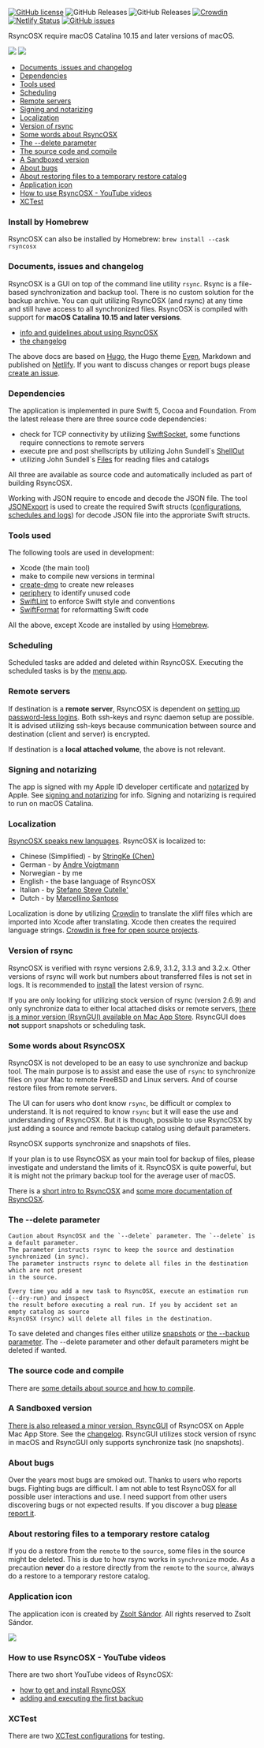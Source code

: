 [![GitHub license](https://img.shields.io/github/license/rsyncOSX/RsyncOSX)](https://github.com/rsyncOSX/RsyncOSX/blob/master/Licence.MD) ![GitHub Releases](https://img.shields.io/github/downloads/rsyncosx/RsyncOSX/v6.5.4/total) ![GitHub Releases](https://img.shields.io/github/downloads/rsyncosx/RsyncOSX/v6.5.3/total) [![Crowdin](https://badges.crowdin.net/rsyncosx/localized.svg)](https://crowdin.com/project/rsyncosx) [![Netlify Status](https://api.netlify.com/api/v1/badges/d375f6d7-dc9f-4913-ab43-bfd46d172eb2/deploy-status)](https://app.netlify.com/sites/rsyncosx/deploys) [![GitHub issues](https://img.shields.io/github/issues/rsyncOSX/RsyncOSX)](https://github.com/rsyncOSX/RsyncOSX/issues)

RsyncOSX require macOS Catalina 10.15 and later versions of macOS.

![](images/main1.png)
![](images/main2.png)
- [Documents, issues and changelog](#documents-issues-and-changelog)
- [Dependencies](#dependencies)
- [Tools used](#tools-used)
- [Scheduling](#scheduling)
- [Remote servers](#remote-servers)
- [Signing and notarizing](#signing-and-notarizing)
- [Localization](#localization)
- [Version of rsync](#version-of-rsync)
- [Some words about RsyncOSX](#some-words-about-rsyncosx)
- [The --delete parameter](#the---delete-parameter)
- [The source code and compile](#the-source-code-and-compile)
- [A Sandboxed version](#a-sandboxed-version)
- [About bugs](#about-bugs)
- [About restoring files to a temporary restore catalog](#about-restoring-files-to-a-temporary-restore-catalog)
- [Application icon](#application-icon)
- [How to use RsyncOSX - YouTube videos](#how-to-use-rsyncosx---youtube-videos)
- [XCTest](#xctest)

### Install by Homebrew

RsyncOSX can also be installed by Homebrew: `brew install --cask rsyncosx`

### Documents, issues and changelog

RsyncOSX is a GUI on top of the command line utility `rsync`. Rsync is a file-based synchronization and backup tool. There is no custom solution for the backup archive. You can quit utilizing RsyncOSX (and rsync) at any time and still have access to all synchronized files. RsyncOSX is compiled with support for **macOS Catalina 10.15 and later versions**.

- [info and guidelines about using RsyncOSX](https://rsyncosx.netlify.app/)
- [the changelog](https://rsyncosx.netlify.app/post/changelog/)

The above docs are based on [Hugo](https://gohugo.io/), the Hugo theme [Even](https://github.com/olOwOlo/hugo-theme-even), Markdown and published on [Netlify](https://rsyncosx.netlify.app/). If you want to discuss changes or report bugs please [create an issue](https://github.com/rsyncOSX/RsyncOSX/issues).

### Dependencies

The application is implemented in pure Swift 5, Cocoa and Foundation. From the latest release there are three source code dependencies:

- check for TCP connectivity by utilizing [SwiftSocket](https://github.com/swiftsocket/SwiftSocket), some functions require connections to remote servers
- execute pre and post shellscripts by utilizing John Sundell´s [ShellOut](https://github.com/JohnSundell/ShellOut)
- utilizing John Sundell´s [Files](https://github.com/JohnSundell/Files) for reading files and catalogs

All three are available as source code and automatically included as part of building RsyncOSX.

Working with JSON require to encode and decode the JSON file. The tool [JSONExport](https://github.com/Ahmed-Ali/JSONExport) is used to create the required Swift structs ([configurations](https://github.com/rsyncOSX/RsyncOSX/blob/master/RsyncOSX/DecodeConfiguration.swift), [schedules and logs](https://github.com/rsyncOSX/RsyncOSX/blob/master/RsyncOSX/DecodeSchedule.swift)) for decode JSON file into the approriate Swift structs.

### Tools used

The following tools are used in development:

- Xcode (the main tool)
- make to compile new versions in terminal
- [create-dmg](https://github.com/sindresorhus/create-dmg) to create new releases
- [periphery](https://github.com/peripheryapp/periphery) to identify unused code
- [SwiftLint](https://github.com/realm/SwiftLint) to enforce Swift style and conventions
- [SwiftFormat](https://github.com/nicklockwood/SwiftFormat) for reformatting Swift code

All the above, except Xcode are installed by using [Homebrew](https://brew.sh/).

### Scheduling

Scheduled tasks are added and deleted within RsyncOSX. Executing the scheduled tasks is by the [menu app](https://rsyncosx.netlify.app/post/menuapp/).

### Remote servers

If destination is a **remote server**, RsyncOSX is dependent on [setting up password-less logins](https://rsyncosx.netlify.app/post/remotelogins/). Both ssh-keys and rsync daemon setup are possible. It is advised utilizing ssh-keys because communication between source and destination (client and server) is encrypted.

If destination is a **local attached volume**, the above is not relevant.

### Signing and notarizing

The app is signed with my Apple ID developer certificate and [notarized](https://support.apple.com/en-us/HT202491) by Apple. See [signing and notarizing](https://rsyncosx.netlify.app/post/notarized/) for info. Signing and notarizing is required to run on macOS Catalina.

### Localization

[RsyncOSX speaks new languages](https://rsyncosx.netlify.app/post/localization/). RsyncOSX is localized to:
- Chinese (Simplified) -  by [StringKe (Chen)](https://github.com/StringKe)
- German - by [Andre Voigtmann](https://github.com/andre68723)
- Norwegian - by me
- English - the base language of RsyncOSX
- Italian - by [Stefano Steve Cutelle'](https://github.com/stefanocutelle)
- Dutch - by [Marcellino Santoso](https://github.com/maebs)

Localization is done by utilizing [Crowdin](https://crowdin.com/project/rsyncosx) to translate the xliff files which are imported into Xcode after translating. Xcode then creates the required language strings. [Crowdin is free for open source projects](https://crowdin.com/page/open-source-project-setup-request).

### Version of rsync

RsyncOSX is verified with rsync versions 2.6.9, 3.1.2, 3.1.3 and 3.2.x. Other versions of rsync will work but numbers about transferred files is not set in logs. It is recommended to [install](https://rsyncosx.netlify.app/post/rsync/) the latest version of rsync.

If you are only looking for utilizing stock version of rsync (version 2.6.9) and only synchronize data to either local attached disks or remote servers, [there is a minor version (RsynGUI) available on Mac App Store](https://itunes.apple.com/us/app/rsyncgui/id1449707783?l=nb&ls=1&mt=12). RsyncGUI does **not** support snapshots or scheduling task.

### Some words about RsyncOSX

RsyncOSX is not developed to be an easy to use synchronize and backup tool. The main purpose is to assist and ease the use of `rsync` to synchronize files on your Mac to remote FreeBSD and Linux servers. And of course restore files from remote servers.

The UI can for users who dont know `rsync`, be difficult or complex to understand. It is not required to know `rsync` but it will ease the use and understanding of RsyncOSX. But it is though, possible to use RsyncOSX by just adding a source and remote backup catalog using default parameters.

RsyncOSX supports synchronize and snapshots of files.

If your plan is to use RsyncOSX as your main tool for backup of files, please investigate and understand the limits of it. RsyncOSX is quite powerful, but it is might not the primary backup tool for the average user of macOS.

There is a [short intro to RsyncOSX](https://rsyncosx.netlify.app/post/intro/) and [some more documentation of RsyncOSX](https://rsyncosx.netlify.app/post/rsyncosxdocs/).

### The --delete parameter
```
Caution about RsyncOSX and the `--delete` parameter. The `--delete` is a default parameter.
The parameter instructs rsync to keep the source and destination synchronized (in sync).
The parameter instructs rsync to delete all files in the destination which are not present
in the source.

Every time you add a new task to RsyncOSX, execute an estimation run (--dry-run) and inspect
the result before executing a real run. If you by accident set an empty catalog as source
RsyncOSX (rsync) will delete all files in the destination.
```
To save deleted and changes files either utilize [snapshots](https://rsyncosx.netlify.app/post/snapshots/)
or [the --backup parameter](https://rsyncosx.netlify.app/post/userparameters/). The --delete parameter and other default parameters might be deleted if wanted.

### The source code and compile

There are [some details about source and how to compile](https://rsyncosx.netlify.app/post/compile/).

### A Sandboxed version

[There is also released a minor version, RsyncGUI](https://itunes.apple.com/us/app/rsyncgui/id1449707783?l=nb&ls=1&mt=12) of RsyncOSX on Apple Mac App Store. See the [changelog](https://rsyncosx.netlify.app/post/rsyncguichangelog/). RsyncGUI utilizes stock version of rsync in macOS and RsyncGUI only supports synchronize task (no snapshots).

### About bugs

 Over the years most bugs are smoked out. Thanks to users who reports bugs. Fighting bugs are difficult. I am not able to test RsyncOSX for all possible user interactions and use. I need support from other users discovering bugs or not expected results. If you discover a bug [please report it](https://github.com/rsyncOSX/RsyncOSX/issues).

### About restoring files to a temporary restore catalog

If you do a restore from the `remote` to the `source`, some files in the source might be deleted. This is due to how rsync works in `synchronize` mode. As a precaution **never** do a restore directly from the `remote` to the `source`, always do a restore to a temporary restore catalog.

### Application icon

The application icon is created by [Zsolt Sándor](https://github.com/graphis). All rights reserved to Zsolt Sándor.

![](icon/rsyncosx.png)

### How to use RsyncOSX - YouTube videos

There are two short YouTube videos of RsyncOSX:

- [how to get and install RsyncOSX](https://youtu.be/d-srHjL2F-0)
- [adding and executing the first backup](https://youtu.be/vS5_rXdTtZ8)

### XCTest

There are two [XCTest configurations](https://github.com/rsyncOSX/RsyncOSX/blob/master/XCTestconfiguration/XCTest.md) for testing.
